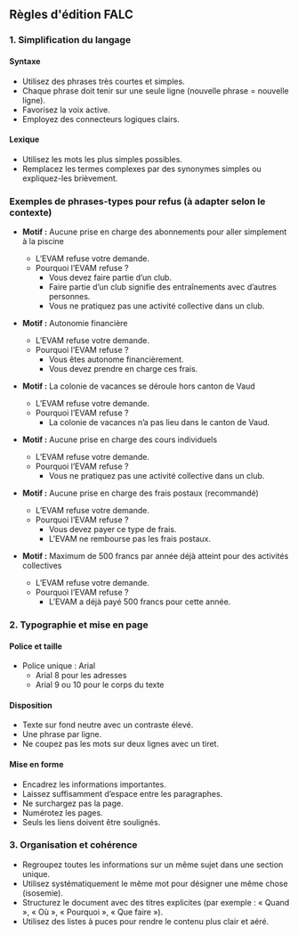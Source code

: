 ## Règles d'édition FALC

### 1. Simplification du langage

#### Syntaxe
- Utilisez des phrases très courtes et simples.
- Chaque phrase doit tenir sur une seule ligne (nouvelle phrase = nouvelle ligne).
- Favorisez la voix active.
- Employez des connecteurs logiques clairs.

#### Lexique
- Utilisez les mots les plus simples possibles.
- Remplacez les termes complexes par des synonymes simples ou expliquez-les brièvement.

### Exemples de phrases-types pour refus (à adapter selon le contexte)

- **Motif :** Aucune prise en charge des abonnements pour aller simplement à la piscine
  - L’EVAM refuse votre demande.
  - Pourquoi l’EVAM refuse ?
    - Vous devez faire partie d’un club.
    - Faire partie d’un club signifie des entraînements avec d’autres personnes.
    - Vous ne pratiquez pas une activité collective dans un club.

- **Motif :** Autonomie financière
  - L’EVAM refuse votre demande.
  - Pourquoi l’EVAM refuse ?
    - Vous êtes autonome financièrement.
    - Vous devez prendre en charge ces frais.

- **Motif :** La colonie de vacances se déroule hors canton de Vaud
  - L’EVAM refuse votre demande.
  - Pourquoi l’EVAM refuse ?
    - La colonie de vacances n’a pas lieu dans le canton de Vaud.

- **Motif :** Aucune prise en charge des cours individuels
  - L’EVAM refuse votre demande.
  - Pourquoi l’EVAM refuse ?
    - Vous ne pratiquez pas une activité collective dans un club.

- **Motif :** Aucune prise en charge des frais postaux (recommandé)
  - L’EVAM refuse votre demande.
  - Pourquoi l’EVAM refuse ?
    - Vous devez payer ce type de frais.
    - L’EVAM ne rembourse pas les frais postaux.

- **Motif :** Maximum de 500 francs par année déjà atteint pour des activités collectives
  - L’EVAM refuse votre demande.
  - Pourquoi l’EVAM refuse ?
    - L’EVAM a déjà payé 500 francs pour cette année.

### 2. Typographie et mise en page

#### Police et taille
- Police unique : Arial
  - Arial 8 pour les adresses
  - Arial 9 ou 10 pour le corps du texte

#### Disposition
- Texte sur fond neutre avec un contraste élevé.
- Une phrase par ligne.
- Ne coupez pas les mots sur deux lignes avec un tiret.

#### Mise en forme
- Encadrez les informations importantes.
- Laissez suffisamment d’espace entre les paragraphes.
- Ne surchargez pas la page.
- Numérotez les pages.
- Seuls les liens doivent être soulignés.

### 3. Organisation et cohérence

- Regroupez toutes les informations sur un même sujet dans une section unique.
- Utilisez systématiquement le même mot pour désigner une même chose (isosemie).
- Structurez le document avec des titres explicites (par exemple : « Quand », « Où », « Pourquoi », « Que faire »).
- Utilisez des listes à puces pour rendre le contenu plus clair et aéré.
